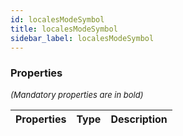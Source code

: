 ```yaml
---
id: localesModeSymbol
title: localesModeSymbol
sidebar_label: localesModeSymbol
---
```




### Properties

<font size="2"><i>(Mandatory properties are in bold)</i></font>

| Properties | Type | Description |
| --------- | ---- | ----------- |
